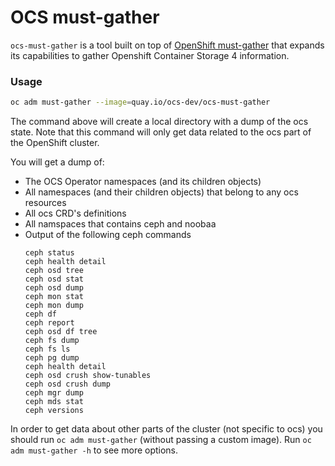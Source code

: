 OCS must-gather
=================

`ocs-must-gather` is a tool built on top of [OpenShift must-gather](https://github.com/openshift/must-gather)
that expands its capabilities to gather Openshift Container Storage 4 information.

### Usage
```sh
oc adm must-gather --image=quay.io/ocs-dev/ocs-must-gather
```

The command above will create a local directory with a dump of the ocs state.
Note that this command will only get data related to the ocs part of the OpenShift cluster.

You will get a dump of:
- The OCS Operator namespaces (and its children objects)
- All namespaces (and their children objects) that belong to any ocs resources
- All ocs CRD's definitions
- All namspaces that contains ceph and noobaa
- Output of the following ceph commands
    ```
    ceph status
    ceph health detail
    ceph osd tree
    ceph osd stat
    ceph osd dump
    ceph mon stat
    ceph mon dump
    ceph df
    ceph report
    ceph osd df tree
    ceph fs dump
    ceph fs ls
    ceph pg dump
    ceph health detail
    ceph osd crush show-tunables
    ceph osd crush dump
    ceph mgr dump
    ceph mds stat
    ceph versions
    ```

In order to get data about other parts of the cluster (not specific to ocs) you should
run `oc adm must-gather` (without passing a custom image). Run `oc adm must-gather -h` to see more options.